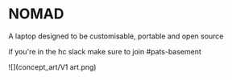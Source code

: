 # NOMAD
A laptop designed to be customisable, portable and open source

if you're in the hc slack make sure to join #pats-basement

![](concept_art/V1 art.png)
